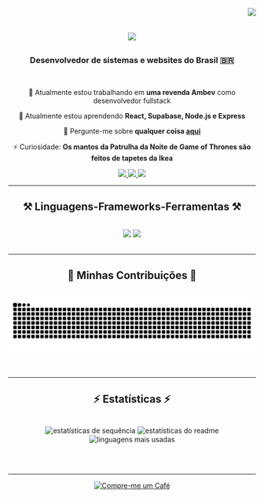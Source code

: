 <img align="right" src="https://visitor-badge.laobi.icu/badge?page_id=Manoel2k67.Manoel2k67" />

<h1 align="center">
    <img src="https://readme-typing-svg.herokuapp.com/?font=Righteous&size=35&center=true&vCenter=true&width=500&height=70&duration=4000&lines=Oi+Tudo+Bem!+👋;+Eu+sou+o+Manoel!;" />
</h1>

<h3 align="center">Desenvolvedor de sistemas e websites do Brasil 🇧🇷</h3>

<br/>

<div align="center">
 
 🔭 Atualmente estou trabalhando em **uma revenda Ambev** como desenvolvedor fullstack
 
 🌱 Atualmente estou aprendendo **React, Supabase, Node.js e Express**

 💬 Pergunte-me sobre **qualquer coisa [aqui](https://github.com/Manoel2k67/Manoel2k67/issues)**

 ⚡ Curiosidade: **Os mantos da Patrulha da Noite de Game of Thrones são feitos de tapetes da Ikea**

</div>
 
<div align="center"> 
  <a href="mailto:imanoelmateus@gmail.com">
    <img src="https://img.shields.io/badge/Gmail-333333?style=for-the-badge&logo=gmail&logoColor=red" />
  </a>
  <a href="https://linkedin.com/in/imanoelmateus" target="_blank">
    <img src="https://img.shields.io/badge/LinkedIn-0077B5?style=for-the-badge&logo=linkedin&logoColor=white" />
  </a>
  <a href="https://manoelmateus.com" target="_blank">
     <img src="https://img.shields.io/badge/Portfolio-FF5722?style=for-the-badge&logo=todoist&logoColor=white" />
  </a>
</div>

<hr/>

<h2 align="center">⚒️ Linguagens-Frameworks-Ferramentas ⚒️</h2>
<br/>
<div align="center">
    <img src="https://skillicons.dev/icons?i=react,bootstrap,mui,html,css,vscode,github,figma,tailwind,git" />
    <img src="https://skillicons.dev/icons?i=nodejs,python,javascript,typescript,express,firebase,mongodb,c,java,nextjs,mysql,flask" /><br>
</div>

<br/>
<hr/>

<div align="center">
  <h2>🐍 Minhas Contribuições 🐍</h2>
  <br>
  <img alt="cobra comendo minhas contribuições" src="https://raw.githubusercontent.com/Manoel2k67/Manoel2k67/output/github-contribution-grid-snake.svg" />
  <br/><br/><br/>
</div>

<hr/>

<h2 align="center">⚡ Estatísticas ⚡</h2>
<br>
<div align="center">
  <img width=390 src="https://streak-stats.demolab.com?user=Manoel2k67&theme=react&border_radius=10" alt="estatísticas de sequência"/>
  <img width=390 src="https://github-readme-stats.vercel.app/api?username=Manoel2k67&count_private=true&show_icons=true&theme=react&rank_icon=github&border_radius=10" alt="estatísticas do readme" />
  <br/>
  <img width=325 align="center" src="https://github-readme-stats.vercel.app/api/top-langs/?username=Manoel2k67&hide=HTML&langs_count=8&layout=compact&theme=react&border_radius=10&size_weight=0.5&count_weight=0.5" alt="linguagens mais usadas" />
</div>

<br/><br/>

<hr/>

<div align="center">
<a href='https://livepix.gg/manoel2k67' target='_blank'><img height='64' style='border:0px;height:64px;' src='https://storage.ko-fi.com/cdn/kofi1.png?v=3' border='0' alt='Compre-me um Café' /></a>
</div>

<br/>